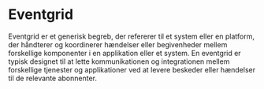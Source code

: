 # Eventgrid

Eventgrid er et generisk begreb, der refererer til et system eller en platform, der håndterer og koordinerer hændelser eller begivenheder mellem forskellige komponenter i en applikation eller et system. En eventgrid er typisk designet til at lette kommunikationen og integrationen mellem forskellige tjenester og applikationer ved at levere beskeder eller hændelser til de relevante abonnenter.
